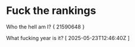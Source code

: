 # Fuck the rankings

Who the hell am I?
{ 21590648 }

What fucking year is it?
[ 2025-05-23T12:46:40Z ]
